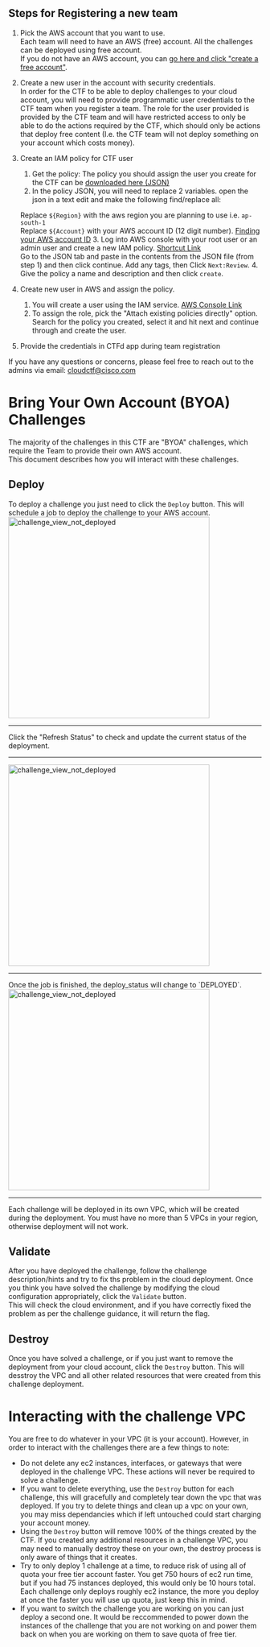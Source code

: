 <br>
<br>

## Steps for Registering a new team

1. Pick the AWS account that you want to use.  
   Each team will need to have an AWS (free) account. All the challenges can be deployed using free account.  
   If you do not have an AWS account, you can [go here and click "create a free account"](https://aws.amazon.com/free/?trk=ps_a134p000003yBfsAAE&trkCampaign=acq_paid_search_brand&sc_channel=ps&sc_campaign=acquisition_US&sc_publisher=google&sc_category=core&sc_country=US&sc_geo=NAMER&sc_outcome=acq&sc_detail=%2Bcreate%20%2Baws%20%2Baccount&sc_content=Account_bmm&sc_segment=438195700997&sc_medium=ACQ-P|PS-GO|Brand|Desktop|SU|AWS|Core|US|EN|Text&s_kwcid=AL!4422!3!438195700997!b!!g!!%2Bcreate%20%2Baws%20%2Baccount&ef_id=CjwKCAjw7--KBhAMEiwAxfpkWJwRVjpuXNfVhQxI0idhvMVSlDyY9DXOMGi8kXLUHDo_VEc27lKHrBoCoYsQAvD_BwE:G:s&s_kwcid=AL!4422!3!438195700997!b!!g!!%2Bcreate%20%2Baws%20%2Baccount&all-free-tier.sort-by=item.additionalFields.SortRank&all-free-tier.sort-order=asc&awsf.Free%20Tier%20Types=*all&awsf.Free%20Tier%20Categories=*all).

2. Create a new user in the account with security credentials.  
   In order for the CTF to be able to deploy challenges to your cloud account, you will need to provide programmatic user credentials to the CTF team when you register a team. The role for the user provided is provided by the CTF team and will have restricted access to only be able to do the actions required by the CTF, which should only be actions that deploy free content (I.e. the CTF team will not deploy something on your account which costs money).
3. Create an IAM policy for CTF user
   1. Get the policy: The policy you should assign the user you create for the CTF can be [downloaded here (JSON)](https://ctfd-custom-policy.s3.ap-south-1.amazonaws.com/final-policy.json)
   2. In the policy JSON, you will need to replace 2 variables. open the json in a text edit and make the following find/replace all:

   Replace `${Region}` with the aws region you are planning to use i.e. `ap-south-1`  
   Replace `${Account}` with your AWS account ID (12 digit number). [Finding your AWS account ID](https://docs.aws.amazon.com/general/latest/gr/acct-identifiers.html#FindingYourAccountIdentifiers)
   3. Log into AWS console with your root user or an admin user and create a new IAM policy. [Shortcut Link](https://console.aws.amazon.com/iam/home#/policies$new?step=edit)  
      Go to the JSON tab and paste in the contents from the JSON file (from step 1) and then click continue. Add any tags, then Click `Next:Review`.
   4. Give the policy a name and description and then click `create`.
4. Create new user in AWS and assign the policy.
   1. You will create a user using the IAM service. [AWS Console Link](https://console.aws.amazon.com/iam/home#/users$new?step=details)
   2. To assign the role, pick the "Attach existing policies directly" option. Search for the policy you created, select it and hit next and continue through and create the user.
5. Provide the credentials in CTFd app during team registration


If you have any questions or concerns, please feel free to reach out to the admins via email: cloudctf@cisco.com
<br>

# Bring Your Own Account (BYOA) Challenges
The majority of the challenges in this CTF are "BYOA" challenges, which require the Team to provide their own AWS account.  
This document describes how you will interact with these challenges.

## Deploy
To deploy a challenge you just need to click the `Deploy` button. This will schedule a job to deploy the challenge to your AWS account.
<img src="/files/8293a41512ec7c665376f762a6b97072/challenge_view_not_deployed.png" alt="challenge_view_not_deployed" width="400"/>
<hr>
Click the "Refresh Status" to check and update the current status of the deployment.
<hr>
<img src="/files/f3842f3b80ddafb1880e4f523da748c7/bcd_view_deploying.png" alt="challenge_view_not_deployed" width="400"/>
<hr>
Once the job is finished, the deploy_status will change to `DEPLOYED`.<br>
<img src="/files/7364672bf103127b2c793f4e6b7088b9/byoa_deployed.png" alt="challenge_view_not_deployed" width="400"/>
<hr>
Each challenge will be deployed in its own VPC, which will be created during the deployment. You must have no more than 5 VPCs in your region, otherwise deployment will not work.

## Validate
After you have deployed the challenge, follow the challenge description/hints and try to fix ths problem in the cloud deployment.
Once you think you have solved the challenge by modifying the cloud configuration appropriately, click the `Validate` button.  
This will check the cloud environment, and if you have correctly fixed the problem as per the challenge guidance, it will return the flag.

## Destroy
Once you have solved a challenge, or if you just want to remove the deployment from your cloud account, click the `Destroy` button.
This will desstroy the VPC and all other related resources that were created from this challenge deployment.


# Interacting with the challenge VPC
You are free to do whatever in your VPC (it is your account). However, in order to interact with the challenges there are a few things to note:

- Do not delete any ec2 instances, interfaces, or gateways that were deployed in the challenge VPC. These actions will never be required to solve a challenge.
- If you want to delete everything, use the `Destroy` button for each challenge, this will gracefully and completely tear down the vpc that was deployed. If you try to delete things and clean up a vpc on your own, you may miss dependancies which if left untouched could start charging your account money. 
- Using the `Destroy` button will remove 100% of the things created by the CTF. If you created any additional resources in a challenge VPC, you may need to manually destroy these on your own, the destroy process is only aware of things that it creates.
- Try to only deploy 1 challenge at a time, to reduce risk of using all of quota your free tier account faster. You get 750 hours of ec2 run time, but if you had 75 instances deployed, this would only be 10 hours total. Each challenge only deploys roughly ec2 instance, the more you deploy at once the faster you will use up quota, just keep this in mind.
- If you want to switch the challenge you are working on you can just deploy a second one. It would be reccommended to power down the instances of the challenge that you are not working on and power them back on when you are working on them to save quota of free tier.